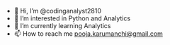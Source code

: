 - 👋 Hi, I’m @codinganalyst2810
- 👀 I’m interested in Python and Analytics
- 🌱 I’m currently learning Analytics
- 📫 How to reach me pooja.karumanchi@gmail.com

<!---
codinganalyst2810/codinganalyst2810 is a ✨ special ✨ repository because its `README.md` (this file) appears on your GitHub profile.
You can click the Preview link to take a look at your changes.
--->
